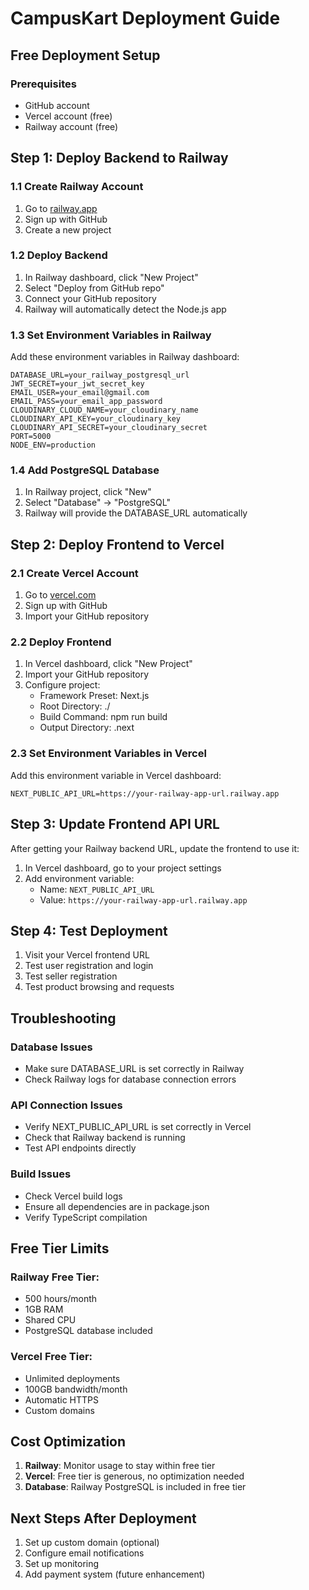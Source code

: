 # CampusKart Deployment Guide

## Free Deployment Setup

### Prerequisites
- GitHub account
- Vercel account (free)
- Railway account (free)

## Step 1: Deploy Backend to Railway

### 1.1 Create Railway Account
1. Go to [railway.app](https://railway.app)
2. Sign up with GitHub
3. Create a new project

### 1.2 Deploy Backend
1. In Railway dashboard, click "New Project"
2. Select "Deploy from GitHub repo"
3. Connect your GitHub repository
4. Railway will automatically detect the Node.js app

### 1.3 Set Environment Variables in Railway
Add these environment variables in Railway dashboard:

```
DATABASE_URL=your_railway_postgresql_url
JWT_SECRET=your_jwt_secret_key
EMAIL_USER=your_email@gmail.com
EMAIL_PASS=your_email_app_password
CLOUDINARY_CLOUD_NAME=your_cloudinary_name
CLOUDINARY_API_KEY=your_cloudinary_key
CLOUDINARY_API_SECRET=your_cloudinary_secret
PORT=5000
NODE_ENV=production
```

### 1.4 Add PostgreSQL Database
1. In Railway project, click "New"
2. Select "Database" → "PostgreSQL"
3. Railway will provide the DATABASE_URL automatically

## Step 2: Deploy Frontend to Vercel

### 2.1 Create Vercel Account
1. Go to [vercel.com](https://vercel.com)
2. Sign up with GitHub
3. Import your GitHub repository

### 2.2 Deploy Frontend
1. In Vercel dashboard, click "New Project"
2. Import your GitHub repository
3. Configure project:
   - Framework Preset: Next.js
   - Root Directory: ./
   - Build Command: npm run build
   - Output Directory: .next

### 2.3 Set Environment Variables in Vercel
Add this environment variable in Vercel dashboard:

```
NEXT_PUBLIC_API_URL=https://your-railway-app-url.railway.app
```

## Step 3: Update Frontend API URL

After getting your Railway backend URL, update the frontend to use it:

1. In Vercel dashboard, go to your project settings
2. Add environment variable:
   - Name: `NEXT_PUBLIC_API_URL`
   - Value: `https://your-railway-app-url.railway.app`

## Step 4: Test Deployment

1. Visit your Vercel frontend URL
2. Test user registration and login
3. Test seller registration
4. Test product browsing and requests

## Troubleshooting

### Database Issues
- Make sure DATABASE_URL is set correctly in Railway
- Check Railway logs for database connection errors

### API Connection Issues
- Verify NEXT_PUBLIC_API_URL is set correctly in Vercel
- Check that Railway backend is running
- Test API endpoints directly

### Build Issues
- Check Vercel build logs
- Ensure all dependencies are in package.json
- Verify TypeScript compilation

## Free Tier Limits

### Railway Free Tier:
- 500 hours/month
- 1GB RAM
- Shared CPU
- PostgreSQL database included

### Vercel Free Tier:
- Unlimited deployments
- 100GB bandwidth/month
- Automatic HTTPS
- Custom domains

## Cost Optimization

1. **Railway**: Monitor usage to stay within free tier
2. **Vercel**: Free tier is generous, no optimization needed
3. **Database**: Railway PostgreSQL is included in free tier

## Next Steps After Deployment

1. Set up custom domain (optional)
2. Configure email notifications
3. Set up monitoring
4. Add payment system (future enhancement)
